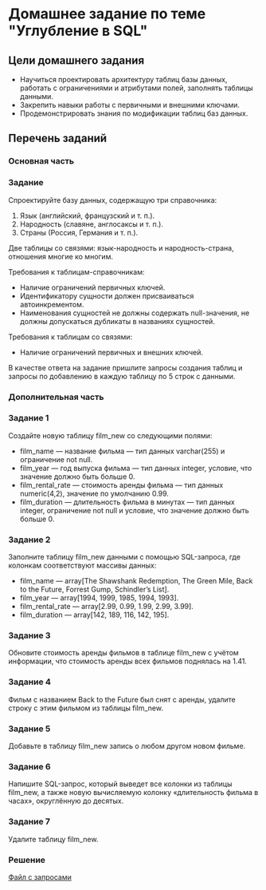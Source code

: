 # Домашнее задание по теме "Углубление в SQL"

## Цели домашнего задания

- Научиться проектировать архитектуру таблиц базы данных, работать с ограничениями и атрибутами полей, заполнять таблицы данными.
- Закрепить навыки работы с первичными и внешними ключами.
- Продемонстрировать знания по модификации таблиц баз данных.

## Перечень заданий

### Основная часть

### Задание
Спроектируйте базу данных, содержащую три справочника:
1. Язык (английский, французский и т. п.).
2. Народность (славяне, англосаксы и т. п.).
3. Страны (Россия, Германия и т. п.).

Две таблицы со связями: язык-народность и народность-страна, отношения многие ко многим.

Требования к таблицам-справочникам:
- Наличие ограничений первичных ключей.
- Идентификатору сущности должен присваиваться автоинкрементом.
- Наименования сущностей не должны содержать null-значения, не должны допускаться дубликаты в названиях сущностей.

Требования к таблицам со связями:
- Наличие ограничений первичных и внешних ключей.

В качестве ответа на задание пришлите запросы создания таблиц и запросы по добавлению в каждую таблицу по 5 строк с данными.

### Дополнительная часть

### Задание 1
Создайте новую таблицу film_new со следующими полями:
- film_name — название фильма — тип данных varchar(255) и ограничение not null.
- film_year — год выпуска фильма — тип данных integer, условие, что значение должно быть больше 0.
- film_rental_rate — стоимость аренды фильма — тип данных numeric(4,2), значение по умолчанию 0.99.
- film_duration — длительность фильма в минутах — тип данных integer, ограничение not null и условие, что значение должно быть больше 0.

### Задание 2
Заполните таблицу film_new данными с помощью SQL-запроса, где колонкам соответствуют массивы данных:
- film_name — array[The Shawshank Redemption, The Green Mile, Back to the Future, Forrest Gump, Schindler’s List].
- film_year — array[1994, 1999, 1985, 1994, 1993].
- film_rental_rate — array[2.99, 0.99, 1.99, 2.99, 3.99].
- film_duration — array[142, 189, 116, 142, 195].

### Задание 3
Обновите стоимость аренды фильмов в таблице film_new с учётом информации, что стоимость аренды всех фильмов поднялась на 1.41.

### Задание 4
Фильм с названием Back to the Future был снят с аренды, удалите строку с этим фильмом из таблицы film_new.

### Задание 5
Добавьте в таблицу film_new запись о любом другом новом фильме.

### Задание 6
Напишите SQL-запрос, который выведет все колонки из таблицы film_new, а также новую вычисляемую колонку «длительность фильма в часах», округлённую до десятых.

### Задание 7
Удалите таблицу film_new.

### Решение
[Файл с запросами](/Projects/01_SQL/Study_tasks/Task_3/Solution.sql)

